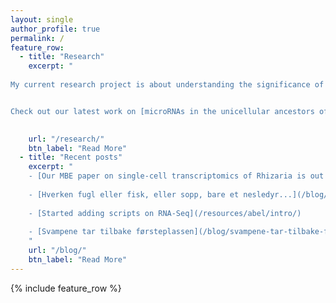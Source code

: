 ```yaml
---
layout: single
author_profile: true
permalink: /
feature_row:
  - title: "Research"
    excerpt: "  
      
My current research project is about understanding the significance of non-coding RNAs in the evolution of multicellular animals.


Check out our latest work on [microRNAs in the unicellular ancestors of animals](http://biorxiv.org/content/early/2016/10/01/076190)"  
  

    url: "/research/"
    btn_label: "Read More"
  - title: "Recent posts"
    excerpt: "
    - [Our MBE paper on single-cell transcriptomics of Rhizaria is out!](/blog/MBE_paper/)
    
    - [Hverken fugl eller fisk, eller sopp, bare et nesledyr...](/blog/dendrogramma-oppdatering/)
    
    - [Started adding scripts on RNA-Seq](/resources/abel/intro/)
    
    - [Svampene tar tilbake førsteplassen](/blog/svampene-tar-tilbake-f%C3%B8rsteplassen/)
    "
    url: "/blog/"
    btn_label: "Read More"
---
```


{% include feature_row %}


